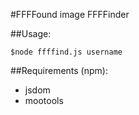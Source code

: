 #FFFFound image FFFFinder

##Usage:

	$node ffffind.js username
	
##Requirements (npm):

- jsdom
- mootools